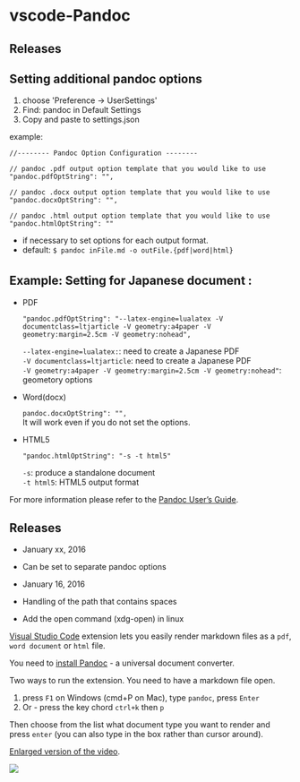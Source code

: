 # vscode-Pandoc

## Releases

## **Setting additional pandoc options**

 1. choose 'Preference -> UserSettings'
 2. Find: pandoc in Default Settings
 3. Copy and paste to settings.json

example: 
```
//-------- Pandoc Option Configuration --------

// pandoc .pdf output option template that you would like to use
"pandoc.pdfOptString": "",

// pandoc .docx output option template that you would like to use
"pandoc.docxOptString": "",

// pandoc .html output option template that you would like to use
"pandoc.htmlOptString": ""
```

* if necessary to set options for each output format.
 * default: `$ pandoc inFile.md -o outFile.{pdf|word|html}`

## Example: Setting for Japanese document :　 

* PDF  

  `"pandoc.pdfOptString": "--latex-engine=lualatex -V documentclass=ltjarticle -V geometry:a4paper -V geometry:margin=2.5cm -V geometry:nohead",`  

  `--latex-engine=lualatex:`: need to create a Japanese PDF  
  `-V documentclass=ltjarticle`: need to create a Japanese PDF  
  `-V geometry:a4paper -V geometry:margin=2.5cm -V geometry:nohead"`: geometory options  

* Word(docx)  

  `pandoc.docxOptString": "",`  
  It will work even if you do not set the options.

* HTML5   

  `"pandoc.htmlOptString": "-s -t html5"`

  `-s`: produce a standalone document  
  `-t html5`: HTML5 output format
  
For more information please refer to the [Pandoc User’s Guide](http://pandoc.org/README.html).

## Releases
* January xx, 2016
 * Can be set to separate pandoc options
 
* January 16, 2016
 * Handling of the path that contains spaces
 * Add the open command (xdg-open) in linux

[Visual Studio Code](https://code.visualstudio.com/) extension lets you easily render markdown files as a `pdf`, `word document` or `html` file.

You need to [install Pandoc](http://pandoc.org/installing.html) - a universal document converter.

Two ways to run the extension. You need to have a markdown file open.

1. press `F1` on Windows (cmd+P on Mac), type `pandoc`, press `Enter`
2. Or - press the key chord `ctrl+k` then `p`
 
Then choose from the list what document type you want to render and press `enter` (you can also type in the box rather than cursor around).

[Enlarged version of the video](https://raw.githubusercontent.com/dfinke/vscode-pandoc/master/images/vscodePandoc.gif).

![](https://raw.githubusercontent.com/dfinke/vscode-pandoc/master/images/vscodePandoc.gif)